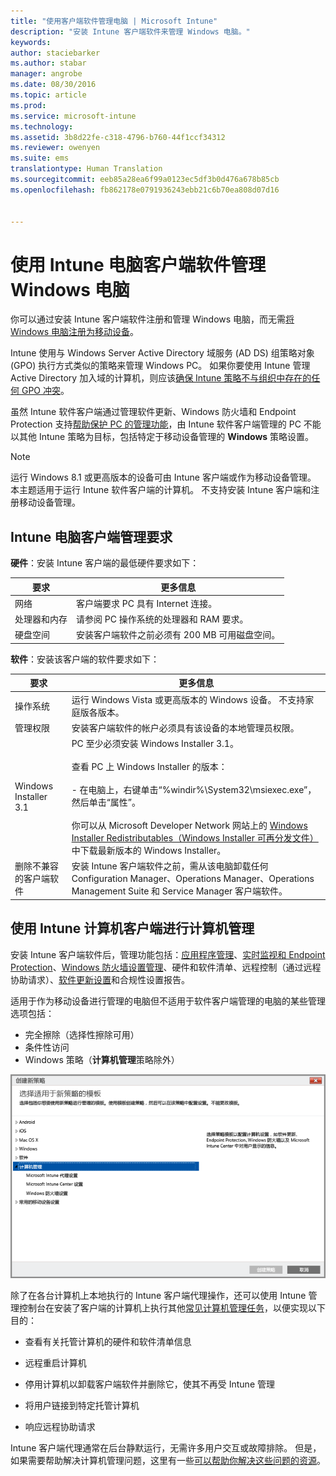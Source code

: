 ```yaml
---
title: "使用客户端软件管理电脑 | Microsoft Intune"
description: "安装 Intune 客户端软件来管理 Windows 电脑。"
keywords: 
author: staciebarker
ms.author: stabar
manager: angrobe
ms.date: 08/30/2016
ms.topic: article
ms.prod: 
ms.service: microsoft-intune
ms.technology: 
ms.assetid: 3b8d22fe-c318-4796-b760-44f1ccf34312
ms.reviewer: owenyen
ms.suite: ems
translationtype: Human Translation
ms.sourcegitcommit: eeb85a28ea6f99a0123ec5df3b0d476a678b85cb
ms.openlocfilehash: fb862178e0791936243ebb21c6b70ea808d07d16


---
```


# <a name="manage-windows-pcs-with-intune-pc-client-software"></a>使用 Intune 电脑客户端软件管理 Windows 电脑
你可以通过安装 Intune 客户端软件注册和管理 Windows 电脑，而无需[将 Windows 电脑注册为移动设备](set-up-windows-device-management-with-microsoft-intune.md)。

Intune 使用与 Windows Server Active Directory 域服务 (AD DS) 组策略对象 (GPO) 执行方式类似的策略来管理 Windows PC。 如果你要使用 Intune 管理 Active Directory 加入域的计算机，则应该[确保 Intune 策略不与组织中存在的任何 GPO 冲突](resolve-gpo-and-microsoft-intune-policy-conflicts.md)。

虽然 Intune 软件客户端通过管理软件更新、Windows 防火墙和 Endpoint Protection 支持[帮助保护 PC 的管理功能](policies-to-protect-windows-pcs-in-microsoft-intune.md)，由 Intune 软件客户端管理的 PC 不能以其他 Intune 策略为目标，包括特定于移动设备管理的 **Windows** 策略设置。

> [!NOTE]
> 运行 Windows 8.1 或更高版本的设备可由 Intune 客户端或作为移动设备管理。 本主题适用于运行 Intune 软件客户端的计算机。 不支持安装 Intune 客户端和注册移动设备管理。

## <a name="requirements-for-intune-pc-client-management"></a>Intune 电脑客户端管理要求

**硬件**：安装 Intune 客户端的最低硬件要求如下：

|要求|更多信息|
|---------------|--------------------|
|网络|客户端要求 PC 具有 Internet 连接。|
|处理器和内存|请参阅 PC 操作系统的处理器和 RAM 要求。|
|硬盘空间|安装客户端软件之前必须有 200 MB 可用磁盘空间。|

**软件**：安装该客户端的软件要求如下：

|要求|更多信息|
|---------------|--------------------|
|操作系统 | 运行 Windows Vista 或更高版本的 Windows 设备。 不支持家庭版各版本。|
|管理权限|安装客户端软件的帐户必须具有该设备的本地管理员权限。|
|Windows Installer 3.1|PC 至少必须安装 Windows Installer 3.1。<br /><br />查看 PC 上 Windows Installer 的版本：<br /><br />- 在电脑上，右键单击“%windir%\System32\msiexec.exe”，然后单击“属性”。<br /><br />你可以从 Microsoft Developer Network 网站上的 [Windows Installer Redistributables（Windows Installer 可再分发文件）](http://go.microsoft.com/fwlink/?LinkID=234258) 中下载最新版本的 Windows Installer。|
|删除不兼容的客户端软件|安装 Intune 客户端软件之前，需从该电脑卸载任何 Configuration Manager、Operations Manager、Operations Management Suite 和 Service Manager 客户端软件。|

## <a name="computer-management-with-the-intune-computer-client"></a>使用 Intune 计算机客户端进行计算机管理
安装 Intune 客户端软件后，管理功能包括：[应用程序管理](deploy-apps-in-microsoft-intune.md)、[实时监视和 Endpoint Protection](help-secure-windows-pcs-with-endpoint-protection-for-microsoft-intune.md)、[Windows 防火墙设置管理](help-protect-windows-pcs-using-windows-firewall-policies-in-microsoft-intune.md)、硬件和软件清单、远程控制（通过远程协助请求）、[软件更新设置](keep-windows-pcs-up-to-date-with-software-updates-in-microsoft-intune.md)和合规性设置报告。

适用于作为移动设备进行管理的电脑但不适用于软件客户端管理的电脑的某些管理选项包括：

-   完全擦除（选择性擦除可用）
-   条件性访问
-   Windows 策略（**计算机管理**策略除外）

![用于 Windows 电脑的策略模板](../media/pc_policy_template.png)

除了在各台计算机上本地执行的 Intune 客户端代理操作，还可以使用 Intune 管理控制台在安装了客户端的计算机上执行其他[常见计算机管理任务](common-windows-pc-management-tasks-with-the-microsoft-intune-computer-client.md)，以便实现以下目的：

-   查看有关托管计算机的硬件和软件清单信息

-   远程重启计算机

-   停用计算机以卸载客户端软件并删除它，使其不再受 Intune 管理

-   将用户链接到特定托管计算机

-   响应远程协助请求

Intune 客户端代理通常在后台静默运行，无需许多用户交互或故障排除。 但是，如果需要帮助解决计算机管理问题，这里有一些[可以帮助你解决这些问题的资源](/intune/troubleshoot/troubleshoot-client-setup-in-microsoft-intune)。



<!--HONumber=Nov16_HO1-->


